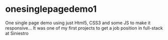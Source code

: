 # onesinglepagedemo1
One single page demo using just Html5, CSS3 and some JS to make it responsive... It was one of my first projects to get a job position in full-stack at Siniestro
